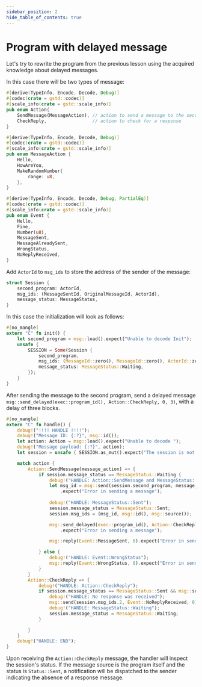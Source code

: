 ```yaml
---
sidebar_position: 2
hide_table_of_contents: true
---
```


# Program with delayed message

Let's try to rewrite the program from the previous lesson using the acquired knowledge about delayed messages.

In this case there will be two types of message:

```rust
#[derive(TypeInfo, Encode, Decode, Debug)]
#[codec(crate = gstd::codec)]
#[scale_info(crate = gstd::scale_info)]
pub enum Action{
    SendMessage(MessageAction), // action to send a message to the second program
    CheckReply,                 // action to check for a response
}

#[derive(TypeInfo, Encode, Decode, Debug)]
#[codec(crate = gstd::codec)]
#[scale_info(crate = gstd::scale_info)]
pub enum MessageAction {
    Hello,
    HowAreYou,
    MakeRandomNumber{
        range: u8,
    },
}

#[derive(TypeInfo, Encode, Decode, Debug, PartialEq)]
#[codec(crate = gstd::codec)]
#[scale_info(crate = gstd::scale_info)]
pub enum Event {
    Hello, 
    Fine,
    Number(u8),
    MessageSent,
    MessageAlreadySent,
    WrongStatus,
    NoReplyReceived,
}
```

Add `ActorId` to `msg_ids` to store the address of the sender of the message:

```rust
struct Session {
    second_program: ActorId,
    msg_ids: (MessageSentId, OriginalMessageId, ActorId),
    message_status: MessageStatus,
}
```

In this case the initialization will look as follows:

```rust
#[no_mangle]
extern "C" fn init() {
    let second_program = msg::load().expect("Unable to decode Init");
    unsafe {
        SESSION = Some(Session {
            second_program,
            msg_ids: (MessageId::zero(), MessageId::zero(), ActorId::zero()),
            message_status: MessageStatus::Waiting,
        });
    }
}
```

After sending the message to the second program, send a delayed message `msg::send_delayed(exec::program_id(), Action::CheckReply, 0, 3)`, with a delay of three blocks.

```rust
#[no_mangle]
extern "C" fn handle() {
    debug!("!!!! HANDLE !!!!");
    debug!("Message ID: {:?}", msg::id());
    let action: Action = msg::load().expect("Unable to decode ");
    debug!("Message payload: {:?}", action);
    let session = unsafe { SESSION.as_mut().expect("The session is not initialized") };

    match action {
        Action::SendMessage(message_action) => {
            if session.message_status == MessageStatus::Waiting {
                debug!("HANDLE: Action::SendMessage and MessageStatus::Waiting");
                let msg_id = msg::send(session.second_program, message_action, 0)
                    .expect("Error in sending a message");
    
                debug!("HANDLE: MessageStatus::Sent");
                session.message_status = MessageStatus::Sent;
                session.msg_ids = (msg_id, msg::id(), msg::source());

                msg::send_delayed(exec::program_id(), Action::CheckReply, 0, 3)
                    .expect("Error in sending a message");

                msg::reply(Event::MessageSent, 0).expect("Error in sending a reply");

            } else {
                debug!("HANDLE: Event::WrongStatus");
                msg::reply(Event::WrongStatus, 0).expect("Error in sending a reply");
            }
        }
        Action::CheckReply => {
            debug!("HANDLE: Action::CheckReply");
            if session.message_status == MessageStatus::Sent && msg::source() == exec::program_id() {
                debug!("HANDLE: No response was received");
                msg::send(session.msg_ids.2, Event::NoReplyReceived, 0).expect("Error in sending a message");
                debug!("HANDLE: MessageStatus::Waiting");
                session.message_status = MessageStatus::Waiting;
            }

        }
    }
    debug!("HANDLE: END");
}
```
Upon receiving the `Action::CheckReply` message, the handler will inspect the session's status. If the message source is the program itself and the status is `Status::Sent`, a notification will be dispatched to the sender indicating the absence of a response message.
